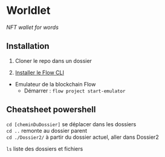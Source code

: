 # Worldlet
*NFT wallet for words*

## Installation
1. Cloner le repo dans un dossier

2. [Installer le Flow CLI](https://docs.onflow.org/flow-cli/install)
  * Emulateur de la blockchain Flow  
    * Démarrer : `flow project start-emulator`

## Cheatsheet powershell
`cd [cheminDuDossier]` se déplacer dans les dossiers  
`cd ..` remonte au dossier parent  
`cd ./Dossier2/` à partir du dossier actuel, aller dans Dossier2  

`ls` liste des dossiers et fichiers  

